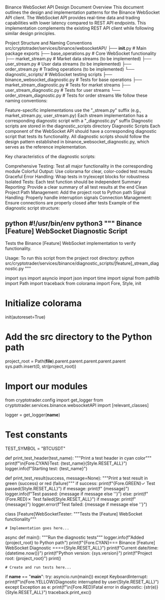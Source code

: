 Binance WebSocket API Design Document
Overview
This document outlines the design and implementation patterns for the Binance WebSocket API client. The WebSocket API provides real-time data and trading capabilities with lower latency compared to REST API endpoints. This implementation complements the existing REST API client while following similar design principles.

Project Structure and Naming Conventions
src/cryptotrader/services/binance/websocketAPI/
├── __init__.py                        # Main package exports
├── base_operations.py                 # Core WebSocket functionality
├── market_stream.py                   # Market data streams (to be implemented)
├── user_stream.py                     # User data streams (to be implemented)
├── order_stream.py                    # Trading operations (to be implemented)
└── diagnostic_scripts/                # WebSocket testing scripts
    ├── binance_websocket_diagnostic.py     # Tests for base operations
    ├── market_stream_diagnostic.py         # Tests for market streams
    ├── user_stream_diagnostic.py           # Tests for user streams
    └── order_stream_diagnostic.py          # Tests for order streams
We follow these naming conventions:

Feature-specific implementations use the "_stream.py" suffix (e.g., market_stream.py, user_stream.py)
Each stream implementation has a corresponding diagnostic script with a "_diagnostic.py" suffix
Diagnostic scripts are stored in the diagnostic_scripts directory
Diagnostic Scripts
Each component of the WebSocket API should have a corresponding diagnostic script that tests its functionality. All diagnostic scripts should follow the design pattern established in binance_websocket_diagnostic.py, which serves as the reference implementation.

Key characteristics of the diagnostic scripts:

Comprehensive Testing: Test all major functionality in the corresponding module
Colorful Output: Use colorama for clear, color-coded test results
Graceful Error Handling: Wrap tests in try/except blocks for robustness
Isolated Tests: Each test function should be independent
Summary Reporting: Provide a clear summary of all test results at the end
Clean Project Path Management: Add the project root to Python path
Signal Handling: Properly handle interruption signals
Connection Management: Ensure connections are properly closed after tests
Example of the diagnostic script structure:

python
#!/usr/bin/env python3
"""
Binance [Feature] WebSocket Diagnostic Script
---------------------------------------------
Tests the Binance [Feature] WebSocket implementation to verify functionality.

Usage:
    To run this script from the project root directory:
    python src/cryptotrader/services/binance/diagnostic_scripts/[feature]_stream_diagnostic.py
"""

import sys
import asyncio
import json
import time
import signal
from pathlib import Path
import traceback
from colorama import Fore, Style, init

# Initialize colorama
init(autoreset=True)

# Add the src directory to the Python path
project_root = Path(__file__).parent.parent.parent.parent.parent
sys.path.insert(0, str(project_root))

# Import our modules
from cryptotrader.config import get_logger
from cryptotrader.services.binance.websocketAPI import [relevant_classes]

logger = get_logger(__name__)

# Test constants
TEST_SYMBOL = "BTCUSDT"

def print_test_header(test_name):
    """Print a test header in cyan color"""
    print(f"\n{Fore.CYAN}Test: {test_name}{Style.RESET_ALL}")
    logger.info(f"Starting test: {test_name}")

def print_test_result(success, message=None):
    """Print a test result in green (success) or red (failure)"""
    if success:
        print(f"{Fore.GREEN}✓ Test passed{Style.RESET_ALL}")
        if message:
            print(f"  {message}")
        logger.info(f"Test passed: {message if message else ''}")
    else:
        print(f"{Fore.RED}✗ Test failed{Style.RESET_ALL}")
        if message:
            print(f"  {message}")
        logger.error(f"Test failed: {message if message else ''}")

class [Feature]WebSocketTester:
    """Tests the [Feature] WebSocket functionality"""
    
    # Implementation goes here...

async def main():
    """Run the diagnostic tests"""
    logger.info(f"Added {project_root} to Python path")
    print(f"{Fore.CYAN}=== Binance [Feature] WebSocket Diagnostic ===={Style.RESET_ALL}")
    print(f"Current date/time: {datetime.now()}")
    print(f"Python version: {sys.version}")
    print(f"Project root: {project_root}")
    print()
    
    # Create and run tests here...

if __name__ == "__main__":
    try:
        asyncio.run(main())
    except KeyboardInterrupt:
        print(f"\n{Fore.YELLOW}Diagnostic interrupted by user{Style.RESET_ALL}")
    except Exception as e:
        print(f"\n{Fore.RED}Fatal error in diagnostic: {str(e)}{Style.RESET_ALL}")
        traceback.print_exc()
